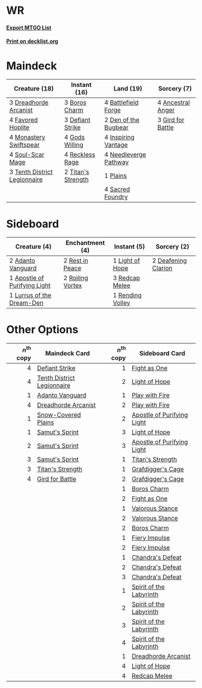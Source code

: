 # WR

#### [Export MTGO List](../collection/WR/WR.txt)
#### [Print on decklist.org](http://decklist.org/?deckmain=4%09Ancestral%20Anger%0A4%09Battlefield%20Forge%0A3%09Boros%20Charm%0A3%09Defiant%20Strike%0A2%09Den%20of%20the%20Bugbear%0A3%09Dreadhorde%20Arcanist%0A4%09Favored%20Hoplite%0A3%09Gird%20for%20Battle%0A4%09Gods%20Willing%0A4%09Inspiring%20Vantage%0A4%09Monastery%20Swiftspear%0A4%09Needleverge%20Pathway%0A1%09Plains%0A4%09Reckless%20Rage%0A4%09Sacred%20Foundry%0A4%09Soul-Scar%20Mage%0A3%09Tenth%20District%20Legionnaire%0A2%09Titan's%20Strength&deckside=2%09Adanto%20Vanguard%0A1%09Apostle%20of%20Purifying%20Light%0A2%09Deafening%20Clarion%0A1%09Light%20of%20Hope%0A1%09Lurrus%20of%20the%20Dream-Den%0A3%09Redcap%20Melee%0A1%09Rending%20Volley%0A2%09Rest%20in%20Peace%0A2%09Roiling%20Vortex)
# Maindeck

|                                             Creature (18)                                             |                                        Instant (16)                                         |                                           Land (19)                                            |                                        Sorcery (7)                                         |
|-------------------------------------------------------------------------------------------------------|---------------------------------------------------------------------------------------------|------------------------------------------------------------------------------------------------|--------------------------------------------------------------------------------------------|
|3 [Dreadhorde Arcanist](http://gatherer.wizards.com/Pages/Card/Details.aspx?multiverseid=461052)       |3 [Boros Charm](http://gatherer.wizards.com/Pages/Card/Details.aspx?multiverseid=442188)     |4 [Battlefield Forge](http://gatherer.wizards.com/Pages/Card/Details.aspx?multiverseid=129479)  |4 [Ancestral Anger](http://gatherer.wizards.com/Pages/Card/Details.aspx?multiverseid=540996)|
|4 [Favored Hoplite](http://gatherer.wizards.com/Pages/Card/Details.aspx?multiverseid=373596)           |3 [Defiant Strike](http://gatherer.wizards.com/Pages/Card/Details.aspx?multiverseid=386515)  |2 [Den of the Bugbear](http://gatherer.wizards.com/Pages/Card/Details.aspx?multiverseid=527541) |3 [Gird for Battle](http://gatherer.wizards.com/Pages/Card/Details.aspx?multiverseid=452762)|
|4 [Monastery Swiftspear](http://gatherer.wizards.com/Pages/Card/Details.aspx?multiverseid=438706)      |4 [Gods Willing](http://gatherer.wizards.com/Pages/Card/Details.aspx?multiverseid=442005)    |4 [Inspiring Vantage](http://gatherer.wizards.com/Pages/Card/Details.aspx?multiverseid=417819)  |                                                                                            |
|4 [Soul-Scar Mage](http://gatherer.wizards.com/Pages/Card/Details.aspx?multiverseid=426850)            |4 [Reckless Rage](http://gatherer.wizards.com/Pages/Card/Details.aspx?multiverseid=439767)   |4 [Needleverge Pathway](http://gatherer.wizards.com/Pages/Card/Details.aspx?multiverseid=491918)|                                                                                            |
|3 [Tenth District Legionnaire](http://gatherer.wizards.com/Pages/Card/Details.aspx?multiverseid=461149)|2 [Titan's Strength](http://gatherer.wizards.com/Pages/Card/Details.aspx?multiverseid=398680)|1 [Plains](http://gatherer.wizards.com/Pages/Card/Details.aspx?multiverseid=439856)             |                                                                                            |
|                                                                                                       |                                                                                             |4 [Sacred Foundry](http://gatherer.wizards.com/Pages/Card/Details.aspx?multiverseid=405106)     |                                                                                            |


# Sideboard

|                                             Creature (4)                                              |                                      Enchantment (4)                                      |                                        Instant (5)                                        |                                         Sorcery (2)                                          |
|-------------------------------------------------------------------------------------------------------|-------------------------------------------------------------------------------------------|-------------------------------------------------------------------------------------------|----------------------------------------------------------------------------------------------|
|2 [Adanto Vanguard](http://gatherer.wizards.com/Pages/Card/Details.aspx?multiverseid=435152)           |2 [Rest in Peace](http://gatherer.wizards.com/Pages/Card/Details.aspx?multiverseid=442021) |1 [Light of Hope](http://gatherer.wizards.com/Pages/Card/Details.aspx?multiverseid=479540) |2 [Deafening Clarion](http://gatherer.wizards.com/Pages/Card/Details.aspx?multiverseid=452915)|
|1 [Apostle of Purifying Light](http://gatherer.wizards.com/Pages/Card/Details.aspx?multiverseid=466760)|2 [Roiling Vortex](http://gatherer.wizards.com/Pages/Card/Details.aspx?multiverseid=491797)|3 [Redcap Melee](http://gatherer.wizards.com/Pages/Card/Details.aspx?multiverseid=473097)  |                                                                                              |
|1 [Lurrus of the Dream-Den](http://gatherer.wizards.com/Pages/Card/Details.aspx?multiverseid=479746)   |                                                                                           |1 [Rending Volley](http://gatherer.wizards.com/Pages/Card/Details.aspx?multiverseid=394663)|                                                                                              |


# Other Options

|*n*<sup>th</sup> copy|                                            Maindeck Card                                            |*n*<sup>th</sup> copy|                                           Sideboard Card                                            |
|--------------------:|-----------------------------------------------------------------------------------------------------|--------------------:|-----------------------------------------------------------------------------------------------------|
|                    4|[Defiant Strike](http://gatherer.wizards.com/Pages/Card/Details.aspx?multiverseid=386515)            |                    1|[Fight as One](http://gatherer.wizards.com/Pages/Card/Details.aspx?multiverseid=479532)              |
|                    4|[Tenth District Legionnaire](http://gatherer.wizards.com/Pages/Card/Details.aspx?multiverseid=461149)|                    2|[Light of Hope](http://gatherer.wizards.com/Pages/Card/Details.aspx?multiverseid=479540)             |
|                    1|[Adanto Vanguard](http://gatherer.wizards.com/Pages/Card/Details.aspx?multiverseid=435152)           |                    1|[Play with Fire](http://gatherer.wizards.com/Pages/Card/Details.aspx?multiverseid=534933)            |
|                    4|[Dreadhorde Arcanist](http://gatherer.wizards.com/Pages/Card/Details.aspx?multiverseid=461052)       |                    2|[Play with Fire](http://gatherer.wizards.com/Pages/Card/Details.aspx?multiverseid=534933)            |
|                    1|[Snow-Covered Plains](http://gatherer.wizards.com/Pages/Card/Details.aspx?multiverseid=121267)       |                    2|[Apostle of Purifying Light](http://gatherer.wizards.com/Pages/Card/Details.aspx?multiverseid=466760)|
|                    1|[Samut's Sprint](http://gatherer.wizards.com/Pages/Card/Details.aspx?multiverseid=461069)            |                    3|[Light of Hope](http://gatherer.wizards.com/Pages/Card/Details.aspx?multiverseid=479540)             |
|                    2|[Samut's Sprint](http://gatherer.wizards.com/Pages/Card/Details.aspx?multiverseid=461069)            |                    3|[Apostle of Purifying Light](http://gatherer.wizards.com/Pages/Card/Details.aspx?multiverseid=466760)|
|                    3|[Samut's Sprint](http://gatherer.wizards.com/Pages/Card/Details.aspx?multiverseid=461069)            |                    1|[Titan's Strength](http://gatherer.wizards.com/Pages/Card/Details.aspx?multiverseid=398680)          |
|                    3|[Titan's Strength](http://gatherer.wizards.com/Pages/Card/Details.aspx?multiverseid=398680)          |                    1|[Grafdigger's Cage](http://gatherer.wizards.com/Pages/Card/Details.aspx?multiverseid=278452)         |
|                    4|[Gird for Battle](http://gatherer.wizards.com/Pages/Card/Details.aspx?multiverseid=452762)           |                    2|[Grafdigger's Cage](http://gatherer.wizards.com/Pages/Card/Details.aspx?multiverseid=278452)         |
|                     |                                                                                                     |                    1|[Boros Charm](http://gatherer.wizards.com/Pages/Card/Details.aspx?multiverseid=442188)               |
|                     |                                                                                                     |                    2|[Fight as One](http://gatherer.wizards.com/Pages/Card/Details.aspx?multiverseid=479532)              |
|                     |                                                                                                     |                    1|[Valorous Stance](http://gatherer.wizards.com/Pages/Card/Details.aspx?multiverseid=391950)           |
|                     |                                                                                                     |                    2|[Valorous Stance](http://gatherer.wizards.com/Pages/Card/Details.aspx?multiverseid=391950)           |
|                     |                                                                                                     |                    2|[Boros Charm](http://gatherer.wizards.com/Pages/Card/Details.aspx?multiverseid=442188)               |
|                     |                                                                                                     |                    1|[Fiery Impulse](http://gatherer.wizards.com/Pages/Card/Details.aspx?multiverseid=398516)             |
|                     |                                                                                                     |                    2|[Fiery Impulse](http://gatherer.wizards.com/Pages/Card/Details.aspx?multiverseid=398516)             |
|                     |                                                                                                     |                    1|[Chandra's Defeat](http://gatherer.wizards.com/Pages/Card/Details.aspx?multiverseid=430775)          |
|                     |                                                                                                     |                    2|[Chandra's Defeat](http://gatherer.wizards.com/Pages/Card/Details.aspx?multiverseid=430775)          |
|                     |                                                                                                     |                    3|[Chandra's Defeat](http://gatherer.wizards.com/Pages/Card/Details.aspx?multiverseid=430775)          |
|                     |                                                                                                     |                    1|[Spirit of the Labyrinth](http://gatherer.wizards.com/Pages/Card/Details.aspx?multiverseid=378399)   |
|                     |                                                                                                     |                    2|[Spirit of the Labyrinth](http://gatherer.wizards.com/Pages/Card/Details.aspx?multiverseid=378399)   |
|                     |                                                                                                     |                    3|[Spirit of the Labyrinth](http://gatherer.wizards.com/Pages/Card/Details.aspx?multiverseid=378399)   |
|                     |                                                                                                     |                    4|[Spirit of the Labyrinth](http://gatherer.wizards.com/Pages/Card/Details.aspx?multiverseid=378399)   |
|                     |                                                                                                     |                    1|[Dreadhorde Arcanist](http://gatherer.wizards.com/Pages/Card/Details.aspx?multiverseid=461052)       |
|                     |                                                                                                     |                    4|[Light of Hope](http://gatherer.wizards.com/Pages/Card/Details.aspx?multiverseid=479540)             |
|                     |                                                                                                     |                    4|[Redcap Melee](http://gatherer.wizards.com/Pages/Card/Details.aspx?multiverseid=473097)              |

